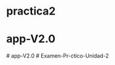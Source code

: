 # practica2
# app-V2.0
#   a p p - V 2 . 0  
 #   E x a m e n - P r - c t i c o - U n i d a d - 2  
 